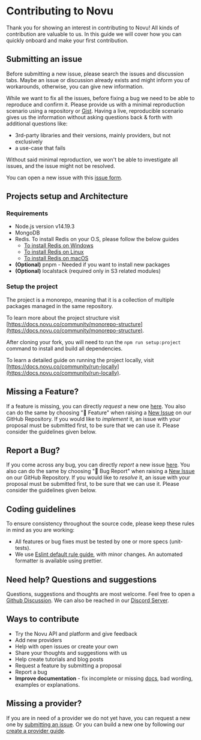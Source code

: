 # Contributing to Novu

Thank you for showing an interest in contributing to Novu! All kinds of contribution are valuable to us. In this guide we will cover how you can quickly onboard and make your first contribution.

## Submitting an issue

Before submitting a new issue, please search the issues and discussion tabs. Maybe an issue or discussion already exists and might inform you of workarounds, otherwise, you can give new information.

While we want to fix all the issues, before fixing a bug we need to be able to reproduce and confirm it. Please provide us with a minimal reproduction scenario using a repository or [Gist](https://gist.github.com/). Having a live, reproducible scenario gives us the information without asking questions back & forth with additional questions like:

- 3rd-party libraries and their versions, mainly providers, but not exclusively
- a use-case that fails

Without said minimal reproduction, we won't be able to investigate all issues, and the issue might not be resolved.

You can open a new issue with this [issue form](https://github.com/novuhq/novu/issues/new).

## Projects setup and Architecture

### Requirements

- Node.js version v14.19.3
- MongoDB
- Redis. To install Redis on your O.S, please follow the below guides
  - [To install Redis on Windows](https://redis.io/docs/getting-started/installation/install-redis-on-windows/)
  - [To install Redis on Linux](https://redis.io/docs/getting-started/installation/install-redis-on-linux/)
  - [To install Redis on macOS](https://redis.io/docs/getting-started/installation/install-redis-on-mac-os/)
- **(Optional)** pnpm - Needed if you want to install new packages
- **(Optional)** localstack (required only in S3 related modules)

### Setup the project

The project is a monorepo, meaning that it is a collection of multiple packages managed in the same repository.

To learn more about the project structure visit [https://docs.novu.co/community/monorepo-structure](https://docs.novu.co/community/monorepo-structure).

After cloning your fork, you will need to run the `npm run setup:project` command to install and build all dependencies.

To learn a detailed guide on running the project locally, visit [https://docs.novu.co/community/run-locally](https://docs.novu.co/community/run-locally).

## Missing a Feature?

If a feature is missing, you can directly _request_ a new one [here](https://github.com/novuhq/novu/issues/new?assignees=&labels=feature&template=feature_request.yml&title=%F0%9F%9A%80+Feature%3A+). You also can do the same by choosing "🚀 Feature" when raising a [New Issue](https://github.com/novuhq/novu/issues/new/choose) on our GitHub Repository.
If you would like to _implement_ it, an issue with your proposal must be submitted first, to be sure that we can use it. Please consider the guidelines given below.

## Report a Bug?

If you come across any bug, you can directly _report_ a new issue [here](https://github.com/novuhq/novu/issues/new?assignees=&labels=type%3A+bug&template=bug_report.yml&title=%F0%9F%90%9B+Bug+Report%3A+). You also can do the same by choosing "🐛 Bug Report" when raising a [New Issue](https://github.com/novuhq/novu/issues/new/choose) on our GitHub Repository.
If you would like to _resolve_ it, an issue with your proposal must be submitted first, to be sure that we can use it. Please consider the guidelines given below.

## Coding guidelines

To ensure consistency throughout the source code, please keep these rules in mind as you are working:

- All features or bug fixes must be tested by one or more specs (unit-tests).
- We use [Eslint default rule guide](https://eslint.org/docs/rules/), with minor changes. An automated formatter is available using prettier.

## Need help? Questions and suggestions

Questions, suggestions and thoughts are most welcome. Feel free to open a [Github Discussion](https://github.com/novuhq/novu/discussions/new). We can also be reached in our [Discord Server](https://discord.novu.co).

## Ways to contribute

- Try the Novu API and platform and give feedback
- Add new providers
- Help with open issues or create your own
- Share your thoughts and suggestions with us
- Help create tutorials and blog posts
- Request a feature by submitting a proposal
- Report a bug
- **Improve documentation** - fix incomplete or missing [docs](https://docs.novu.co/), bad wording, examples or explanations.

## Missing a provider?

If you are in need of a provider we do not yet have, you can request a new one by [submitting an issue](#submitting-an-issue). Or you can build a new one by following our [create a provider guide](https://docs.novu.co/community/create-provider).

